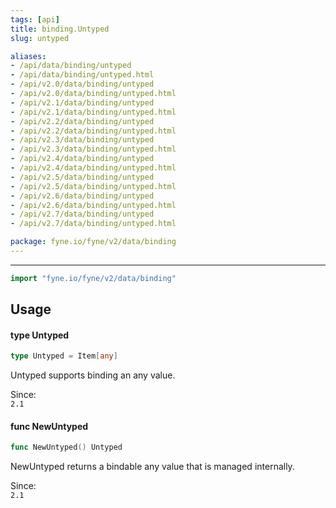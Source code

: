 ```yaml
---
tags: [api]
title: binding.Untyped
slug: untyped

aliases:
- /api/data/binding/untyped
- /api/data/binding/untyped.html
- /api/v2.0/data/binding/untyped
- /api/v2.0/data/binding/untyped.html
- /api/v2.1/data/binding/untyped
- /api/v2.1/data/binding/untyped.html
- /api/v2.2/data/binding/untyped
- /api/v2.2/data/binding/untyped.html
- /api/v2.3/data/binding/untyped
- /api/v2.3/data/binding/untyped.html
- /api/v2.4/data/binding/untyped
- /api/v2.4/data/binding/untyped.html
- /api/v2.5/data/binding/untyped
- /api/v2.5/data/binding/untyped.html
- /api/v2.6/data/binding/untyped
- /api/v2.6/data/binding/untyped.html
- /api/v2.7/data/binding/untyped
- /api/v2.7/data/binding/untyped.html

package: fyne.io/fyne/v2/data/binding
---
```



---
```go
import "fyne.io/fyne/v2/data/binding"
```

## Usage

#### type Untyped

```go
type Untyped = Item[any]
```

Untyped supports binding an any value.


<div class="since">Since: <code>
2.1</code></div>

#### func  NewUntyped

```go
func NewUntyped() Untyped
```
NewUntyped returns a bindable any value that is managed internally.


<div class="since">Since: <code>
2.1</code></div>
